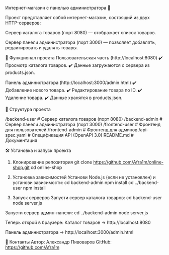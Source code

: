 Интернет-магазин с панелью администратора 🛒

Проект представляет собой интернет-магазин, состоящий из двух HTTP-серверов:

Сервер каталога товаров (порт 8080) — отображает список товаров.

Сервер панели администратора (порт 3000) — позволяет добавлять, редактировать и удалять товары.

🚀 Функционал проекта
Пользовательская часть (http://localhost:8080)
✔️ Просмотр каталога товаров.
✔️ Данные загружаются с сервера из products.json.

Панель администратора (http://localhost:3000/admin.html)
✔️ Добавление нового товара.
✔️ Редактирование товара по ID.
✔️ Удаление товара.
✔️ Данные хранятся в products.json.

📂 Структура проекта

/backend-user      # Сервер каталога товаров (порт 8080)
/backend-admin     # Сервер панели администратора (порт 3000)
/frontend-user     # Фронтенд для пользователей
/frontend-admin    # Фронтенд для админов
/api-spec.yaml     # Спецификация API (OpenAPI 3.0)
README.md          # Документация

🛠️ Установка и запуск проекта
1. Клонирование репозитория
git clone https://github.com/Afra1m/online-shop.git
cd online-shop

2. Установка зависимостей
Установи Node.js (если не установлен) и установи зависимости:
cd backend-admin
npm install
cd ../backend-user
npm install

3. Запуск серверов
Запусти сервер каталога товаров:
cd backend-user
node server.js

Запусти сервер админ-панели:
cd ../backend-admin
node server.js

Теперь открой в браузере:
Каталог товаров → http://localhost:8080

Панель администратора → http://localhost:3000/admin.html

📌 Контакты
Автор:  Александр Пивоваров
GitHub: https://github.com/Afra1m
